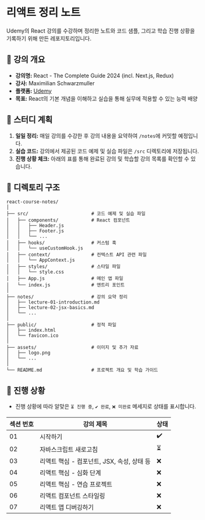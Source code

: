 # 리액트 정리 노트

Udemy의 React 강의를 수강하며 정리한 노트와 코드 샘플, 그리고 학습 진행 상황을 기록하기 위해 만든 레포지토리입니다.

## 📝 강의 개요
- **강의명:** React - The Complete Guide 2024 (incl. Next.js, Redux)
- **강사:** Maximilian Schwarzmuller
- **플랫폼:** [Udemy]([https://www.udemy.com/course/best-react/](https://www.udemy.com/course/react-the-complete-guide-incl-redux/?couponCode=OF83024D))
- **목표:** React의 기본 개념을 이해하고 실습을 통해 실무에 적용할 수 있는 능력 배양 

## 🚀 스터디 계획
1. **일일 정리:** 매일 강의를 수강한 후 강의 내용을 요약하여 `/notes`에 커밋할 예정입니다.
2. **실습 코드:** 강의에서 제공된 코드 예제 및 실습 파일은 `/src` 디렉토리에 저장됩니다.
3. **진행 상황 체크:** 아래의 표를 통해 완료된 강의 및 학습할 강의 목록를 확인할 수 있습니다.

## 📂 디렉토리 구조
```
react-course-notes/
│
├── src/                       # 코드 예제 및 실습 파일
│   ├── components/            # React 컴포넌트
│   │   ├── Header.js
│   │   ├── Footer.js
│   │   └── ...
│   ├── hooks/                 # 커스텀 훅
│   │   └── useCustomHook.js
│   ├── context/               # 컨텍스트 API 관련 파일
│   │   └── AppContext.js
│   ├── styles/                # 스타일 파일
│   │   └── style.css
│   ├── App.js                 # 메인 앱 파일
│   └── index.js               # 엔트리 포인트
│
├── notes/                     # 강의 요약 정리
│   ├── lecture-01-introduction.md
│   ├── lecture-02-jsx-basics.md
│   └── ...
│
├── public/                    # 정적 파일
│   ├── index.html
│   └── favicon.ico
│
├── assets/                    # 이미지 및 추가 자료
│   ├── logo.png
│   └── ...
│
└── README.md                  # 프로젝트 개요 및 학습 가이드
```


## 📅 진행 상황
-  진행 상황에 따라 알맞은 `⏳ 진행 중`, `✔️ 완료`, `❌ 미완료` 메세지로 상태를 표시합니다.
  
| 섹션 번호 | 강의 제목                    | 상태    |
|-----------|-----------------------------|---------|
| 01        | 시작하기                  | ✔️ |
| 02        | 자바스크립트 새로고침                   | ⏳ |
| 03        | 리액트 핵심 - 컴포넌트, JSX, 속성, 상태 등            | ❌ |
| 04        | 리액트 핵심 - 심화 단계            | ❌ |
| 05        | 리액트 핵심 - 연습 프로젝트            | ❌ |
| 06        | 리액트 컴포넌트 스타일링            | ❌ |
| 07        | 리액트 앱 디버깅하기            | ❌ |
